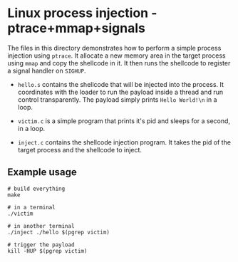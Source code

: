 # Linux process injection - ptrace+mmap+signals

The files in this directory demonstrates how to perform a simple
process injection using `ptrace`. It allocate a new memory area in
the target process using `mmap` and copy the shellcode in it. It then
runs the shellcode to register a signal handler on `SIGHUP`.

- `hello.s` contains the shellcode that will be injected into the
  process. It coordinates with the loader to run the payload inside
  a thread and run control transparently. The payload simply prints
  `Hello World!\n` in a loop.

- `victim.c` is a simple program that prints it's pid and sleeps
  for a second, in a loop.

- `inject.c` contains the shellcode injection program. It takes the
  pid of the target process and the shellcode to inject.


## Example usage

```
# build everything
make

# in a terminal
./victim

# in another terminal
./inject ./hello $(pgrep victim)

# trigger the payload
kill -HUP $(pgrep victim)
```
